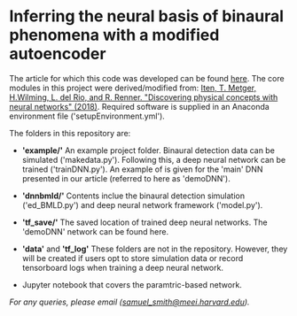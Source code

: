 # Inferring the neural basis of binaural phenomena with a modified autoencoder

The article for which this code was developed can be found [here](https://www.biorxiv.org/content/10.1101/2021.01.05.425246v3). The core modules in this project were derived/modified from: [Iten, T. Metger, H.Wilming, L. del Rio, and R. Renner. "Discovering physical concepts with neural networks" (2018)](https://github.com/eth-nn-physics/nn_physical_concepts/). Required software is supplied in an Anaconda environment file ('setupEnvironment.yml'). 


The folders in this repository are:

+ **'example/'** An example project folder. Binaural detection data can be simulated ('makedata.py'). Following this, a deep neural network can be trained ('trainDNN.py'). An example of is given for the 'main' DNN presented in our article (referred to here as 'demoDNN'). 

+ **'dnnbmld/'** Contents inclue the binaural detection simulation ('ed_BMLD.py') and deep neural network framework ('model.py').

+ **'tf_save/'** The saved location of trained deep neural networks. The 'demoDNN' network can be found here.

+ **'data'** and **'tf_log'** These folders are not in the repository. However, they will be created if users opt to store simulation data or record tensorboard logs when training a deep neural network.

+ Jupyter notebook that covers the paramtric-based network.

*For any queries, please email (samuel_smith@meei.harvard.edu).*
